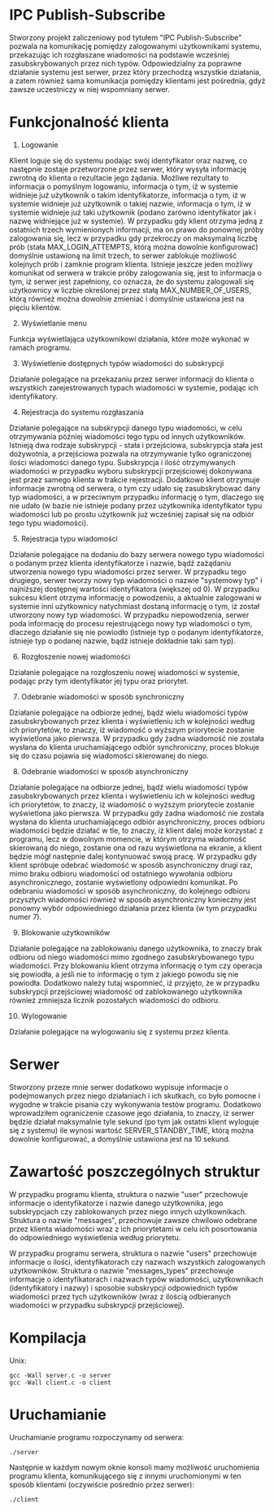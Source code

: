 IPC Publish-Subscribe
========
Stworzony projekt zaliczeniowy pod tytułem "IPC Publish-Subscribe" pozwala na komunikację pomiędzy zalogowanymi użytkownikami systemu, przekazując ich rozgłaszane wiadomości na podstawie wcześniej zasubskrybowanych przez nich typów. Odpowiedzialny za poprawne działanie systemu jest serwer, przez który przechodzą wszystkie działania, a zatem również sama komunikacja pomiędzy klientami jest pośrednia, gdyż zawsze uczestniczy w niej wspomniany serwer.

Funkcjonalność klienta
========
1. Logowanie

Klient loguje się do systemu podając swój identyfikator oraz nazwę, co następnie zostaje przetworzone przez serwer, który wysyła informację zwrotną do klienta o rezultacie jego żądania. Możliwe rezultaty to informacja o pomyślnym logowaniu, informacja o tym, iż w systemie widnieje już użytkownik o takim identyfikatorze, informacja o tym, iż w systemie widnieje już użytkownik o takiej nazwie, informacja o tym, iż w systemie widnieje już taki użytkownik (podano zarówno identyfikator jak i nazwę widniejące już w systemie). W przypadku gdy klient otrzyma jedną z ostatnich trzech wymienionych informacji, ma on prawo do ponownej próby zalogowania się, lecz w przypadku gdy przekroczy on maksymalną liczbę prób (stała MAX_LOGIN_ATTEMPTS, którą można dowolnie konfigurować) domyślnie ustawioną na limit trzech, to serwer zablokuje możliwość kolejnych prób i zamknie program klienta. Istnieje jeszcze jeden możliwy komunikat od serwera w trakcie próby zalogowania się, jest to informacja o tym, iż serwer jest zapełniony, co oznacza, że do systemu zalogowali się użytkownicy w liczbie określonej przez stałą MAX_NUMBER_OF_USERS, którą również można dowolnie zmieniać i domyślnie ustawiona jest na pięciu klientów.

2. Wyświetlanie menu

Funkcja wyświetlająca użytkownikowi działania, które może wykonać w ramach programu.

3. Wyświetlenie dostępnych typów wiadomości do subskrypcji

Działanie polegające na przekazaniu przez serwer informacji do klienta o wszystkich zarejestrowanych typach wiadomości w systemie, podając ich identyfikatory.

4. Rejestracja do systemu rozgłaszania

Działanie polegające na subskrypcji danego typu wiadomości, w celu otrzymywania później wiadomości tego typu od innych użytkowników. Istnieją dwa rodzaje subskrypcji - stała i przejściowa, subskrypcja stała jest dożywotnia, a przejściowa pozwala na otrzymywanie tylko ograniczonej ilości wiadomości danego typu. Subskrypcja i ilość otrzymywanych wiadomości w przypadku wyboru subskrypcji przejściowej dokonywana jest przez samego klienta w trakcie rejestracji. Dodatkowo klient otrzymuje informacje zwrotną od serwera, o tym czy udało się zasubskrybować dany typ wiadomości, a w przeciwnym przypadku informację o tym, dlaczego się nie udało (w bazie nie istnieje podany przez użytkownika identyfikator typu wiadomości lub po prostu użytkownik już wcześniej zapisał się na odbiór tego typu wiadomości).

5. Rejestracja typu wiadomości

Działanie polegające na dodaniu do bazy serwera nowego typu wiadomości o podanym przez klienta identyfikatorze i nazwie, bądź zażądaniu utworzenia nowego typu wiadomości przez serwer. W przypadku tego drugiego, serwer tworzy nowy typ wiadomości o nazwie "systemowy typ" i najniższej dostępnej wartości identyfikatora (większej od 0). W przypadku sukcesu klient otrzyma informację o powodzeniu, a aktualnie zalogowani w systemie inni użytkownicy natychmiast dostaną informację o tym, iż został utworzony nowy typ wiadomości. W przypadku niepowodzenia, serwer poda informację do procesu rejestrującego nowy typ wiadomości o tym, dlaczego działanie się nie powiodło (istnieje typ o podanym identyfikatorze, istnieje typ o podanej nazwie, bądź istnieje dokładnie taki sam typ).

6. Rozgłoszenie nowej wiadomości

Działanie polegające na rozgłoszeniu nowej wiadomości w systemie, podając przy tym identyfikator jej typu oraz priorytet.

7. Odebranie wiadomości w sposób synchroniczny

Działanie polegające na odbiorze jednej, bądź wielu wiadomości typów zasubskrybowanych przez klienta i wyświetleniu ich w kolejności według ich priorytetów, to znaczy, iż wiadomość o wyższym priorytecie zostanie wyświetlona jako pierwsza. W przypadku gdy żadna wiadomość nie została wysłana do klienta uruchamiającego odbiór synchroniczny, proces blokuje się do czasu pojawia się wiadomości skierowanej do niego.

8. Odebranie wiadomości w sposób asynchroniczny

Działanie polegające na odbiorze jednej, bądź wielu wiadomości typów zasubskrybowanych przez klienta i wyświetleniu ich w kolejności według ich priorytetów, to znaczy, iż wiadomość o wyższym priorytecie zostanie wyświetlona jako pierwsza. W przypadku gdy żadna wiadomość nie została wysłana do klienta uruchamiającego odbiór asynchroniczny, proces odbioru wiadomości będzie działać w tle, to znaczy, iż klient dalej może korzystać z programu, lecz w dowolnym momencie, w którym otrzyma wiadomość skierowaną do niego, zostanie ona od razu wyświetlona na ekranie, a klient będzie mógł następnie dalej kontynuować swoją pracę. W przypadku gdy klient spróbuje odebrać wiadomość w sposób asynchroniczny drugi raz, mimo braku odbioru wiadomości od ostatniego wywołania odbioru asynchronicznego, zostanie wyświetlony odpowiedni komunikat. Po odebraniu wiadomości w sposób asynchroniczny, do kolejnego odbioru przyszłych wiadomości również w sposób asynchroniczny konieczny jest ponowny wybór odpowiedniego działania przez klienta (w tym przypadku numer 7).

9. Blokowanie użytkowników

Działanie polegające na zablokowaniu danego użytkownika, to znaczy brak odbioru od niego wiadomości mimo zgodnego zasubskrybowanego typu wiadomości. Przy blokowaniu klient otrzyma informację o tym czy operacja się powiodła, a jeśli nie to informację o tym z jakiego powodu się nie powiodła. Dodatkowo należy tutaj wspomnieć, iż przyjęto, że w przypadku subskrypcji przejściowej wiadomość od zablokowanego użytkownika również zmniejsza licznik pozostałych wiadomości do odbioru.

10. Wylogowanie

Działanie polegające na wylogowaniu się z systemu przez klienta.

Serwer
========
Stworzony przeze mnie serwer dodatkowo wypisuje informacje o podejmowanych przez niego działaniach i ich skutkach, co było pomocne i wygodne w trakcie pisania czy wykonywania testów programu. Dodatkowo wprowadziłem ograniczenie czasowe jego działania, to znaczy, iż serwer będzie działał maksymalnie tyle sekund (po tym jak ostatni klient wyloguje się z systemu) ile wynosi wartość SERVER_STANDBY_TIME, którą można dowolnie konfigurować, a domyślnie ustawiona jest na 10 sekund.

Zawartość poszczególnych struktur
========
W przypadku programu klienta, struktura o nazwie "user" przechowuje informacje o identyfikatorze i nazwie danego użytkownika, jego subskrypcjach czy zablokowanych przez niego innych użytkownikach. Struktura o nazwie "messages", przechowuje zawsze chwilowo odebrane przez klienta wiadomości wraz z ich priorytetami w celu ich posortowania do odpowiedniego wyświetlenia według priorytetu.

W przypadku programu serwera, struktura o nazwie "users" przechowuje informacje o ilości, identyfikatorach czy nazwach wszystkich zalogowanych użytkowników. Struktura o nazwie "messages_types" przechowuje informacje o identyfikatorach i nazwach typów wiadomości, użytkownikach (identyfikatory i nazwy) i sposobie subskrypcji odpowiednich typów wiadomości przez tych użytkowników (wraz z ilością odbieranych wiadomości w przypadku subskrypcji przejściowej). 

Kompilacja
========
Unix:

<code>gcc -Wall server.c -o server</code>\
<code>gcc -Wall client.c -o client</code>

Uruchamianie
========
Uruchamianie programu rozpoczynamy od serwera:

<code>./server</code>

Następnie w każdym nowym oknie konsoli mamy możliwość uruchomienia programu klienta, komunikującego się z innymi uruchomionymi w ten sposób klientami (oczywiście pośrednio przez serwer):

<code>./client</code>
